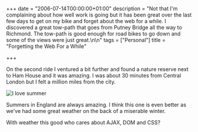 +++
date = "2006-07-14T00:00:00+01:00"
description = "Not that I'm complaining about how well work is going but it has been great over the last few days to get on my bike and forget about the web for a while. I discovered a great tow-path that goes from Putney Bridge all the way to Richmond. The tow-path is good enough for road bikes to go down and some of the views were just great.\n\n"
tags = ["Personal"]
title = "Forgetting the Web For a While"

+++

On the second ride I ventured a bit further and found a nature reserve next to Ham House and it was amazing. I was about 30 minutes from Central London but I felt a million miles from the city.

![I love summer][1]

Summers in England are always amazing. I think this one is even better as we've had some great weather on the back of a miserable winter. 

With weather this good who cares about AJAX, DOM and CSS?

 [1]: http://farm1.static.flickr.com/57/187935299_d09a170246_m.jpg 
